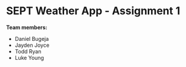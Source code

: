 SEPT Weather App - Assignment 1
===============================

**Team members:**
  * Daniel Bugeja
  * Jayden Joyce
  * Todd Ryan
  * Luke Young

